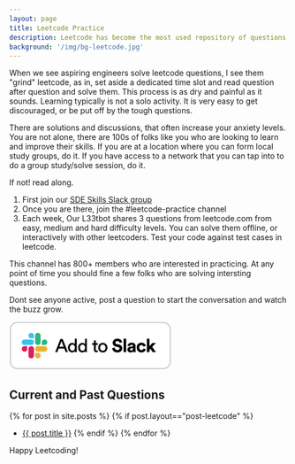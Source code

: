 ```yaml
---
layout: page
title: Leetcode Practice
description: Leetcode has become the most used repository of questions. 
background: '/img/bg-leetcode.jpg'
---
```


When we see aspiring engineers solve leetcode questions, I see them "grind" leetcode, as in, set aside a dedicated time slot and read question after question and solve them. This process is as dry and painful as it sounds. Learning typically is not a solo activity. It is very easy to get discouraged, or be put off by the tough questions. 

There are solutions and discussions, that often increase your anxiety levels. You are not alone, there are 100s of folks like you who are looking to learn and improve their skills. If you are at a location where you can form local study groups, do it. If you have access to a network that you can tap into to do a group study/solve session, do it.

If not! read along.

1. First join our [SDE Skills Slack group][sde-skills-slack]
2. Once you are there, join the #leetcode-practice channel
3. Each week, Our L33tbot shares 3 questions from leetcode.com from easy, medium and hard difficulty levels. You can solve them offline, or interactively with other leetcoders. Test your code against test cases in leetcode.

This channel has 800+ members who are interested in practicing. At any point of time you should fine a few folks who are solving intersting questions. 

Dont see anyone active, post a question to start the conversation and watch the buzz grow.

[![](/img/btn-add-to-slack.png)][sde-skills-slack]

## Current and Past Questions
{% for post in site.posts %}
{% if post.layout=="post-leetcode" %}
*  <a href="{{ post.url | prepend: site.baseurl | replace: '//', '/' }}">{{ post.title }}</a>
{% endif %}
{% endfor %}

Happy Leetcoding!



[sde-skills-slack]: https://www.sdeskills.com/slack
